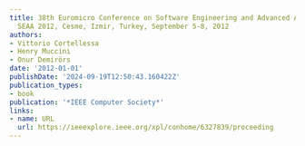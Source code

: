 ```yaml
---
title: 38th Euromicro Conference on Software Engineering and Advanced Applications,
  SEAA 2012, Cesme, Izmir, Turkey, September 5-8, 2012
authors:
- Vittorio Cortellessa
- Henry Muccini
- Onur Demirörs
date: '2012-01-01'
publishDate: '2024-09-19T12:50:43.160422Z'
publication_types:
- book
publication: '*IEEE Computer Society*'
links:
- name: URL
  url: https://ieeexplore.ieee.org/xpl/conhome/6327839/proceeding
---
```

